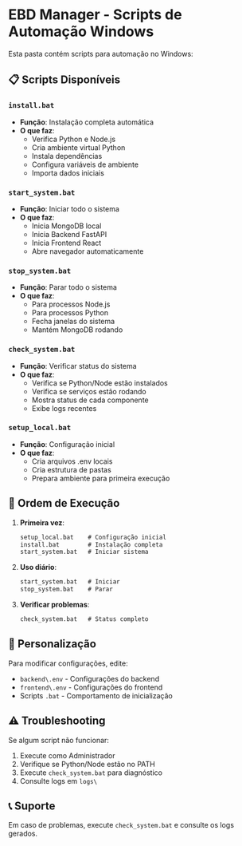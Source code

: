 # EBD Manager - Scripts de Automação Windows

Esta pasta contém scripts para automação no Windows:

## 📋 Scripts Disponíveis

### `install.bat`
- **Função**: Instalação completa automática
- **O que faz**:
  - Verifica Python e Node.js
  - Cria ambiente virtual Python
  - Instala dependências
  - Configura variáveis de ambiente
  - Importa dados iniciais

### `start_system.bat`  
- **Função**: Iniciar todo o sistema
- **O que faz**:
  - Inicia MongoDB local
  - Inicia Backend FastAPI
  - Inicia Frontend React
  - Abre navegador automaticamente

### `stop_system.bat`
- **Função**: Parar todo o sistema
- **O que faz**:
  - Para processos Node.js
  - Para processos Python
  - Fecha janelas do sistema
  - Mantém MongoDB rodando

### `check_system.bat`
- **Função**: Verificar status do sistema
- **O que faz**:
  - Verifica se Python/Node estão instalados
  - Verifica se serviços estão rodando
  - Mostra status de cada componente
  - Exibe logs recentes

### `setup_local.bat`
- **Função**: Configuração inicial
- **O que faz**:
  - Cria arquivos .env locais
  - Cria estrutura de pastas
  - Prepara ambiente para primeira execução

## 🚀 Ordem de Execução

1. **Primeira vez**:
   ```cmd
   setup_local.bat    # Configuração inicial
   install.bat        # Instalação completa
   start_system.bat   # Iniciar sistema
   ```

2. **Uso diário**:
   ```cmd
   start_system.bat   # Iniciar
   stop_system.bat    # Parar
   ```

3. **Verificar problemas**:
   ```cmd
   check_system.bat   # Status completo
   ```

## 🔧 Personalização

Para modificar configurações, edite:
- `backend\.env` - Configurações do backend
- `frontend\.env` - Configurações do frontend
- Scripts `.bat` - Comportamento de inicialização

## ⚠️ Troubleshooting

Se algum script não funcionar:
1. Execute como Administrador
2. Verifique se Python/Node estão no PATH
3. Execute `check_system.bat` para diagnóstico
4. Consulte logs em `logs\`

## 📞 Suporte

Em caso de problemas, execute `check_system.bat` e consulte os logs gerados.